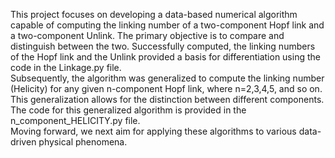 This project focuses on developing a data-based numerical algorithm capable of computing the linking number of a two-component Hopf link and a two-component Unlink. The primary objective is to compare and distinguish between the two. Successfully computed, the linking numbers of the Hopf link and the Unlink provided a basis for differentiation using the code in the Linkage.py file.
<br>
Subsequently, the algorithm was generalized to compute the linking number (Helicity) for any given n-component Hopf link, where n=2,3,4,5, and so on. This generalization allows for the distinction between different components. The code for this generalized algorithm is provided in the n_component_HELICITY.py file.
<br>
Moving forward, we next aim for applying these algorithms to various data-driven physical phenomena.
